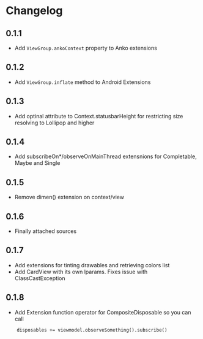 # Changelog

## 0.1.1
- Add `ViewGroup.ankoContext` property to Anko extensions

## 0.1.2
- Add `ViewGroup.inflate` method to Android Extensions

## 0.1.3
- Add optinal attribute to Context.statusbarHeight for restricting size resolving to Lollipop and higher

## 0.1.4
- Add subscribeOn*/observeOnMainThread extensnions for Completable, Maybe and Single

## 0.1.5
- Remove dimen() extension on context/view

## 0.1.6
- Finally attached sources

## 0.1.7
- Add extensions for tinting drawables and retrieving colors list
- Add CardView with its own lparams. Fixes issue with ClassCastException

## 0.1.8
- Add Extension function operator for CompositeDisposable so you can call
```
    disposables += viewmodel.observeSomething().subscribe()
```